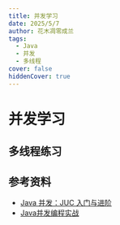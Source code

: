 ```yaml
---
title: 并发学习
date: 2025/5/7
author: 花木凋零成兰
tags: 
  - Java
  - 并发
  - 多线程
cover: false
hiddenCover: true
---
```


# 并发学习

## 多线程练习

## 参考资料

- [Java 并发：JUC 入门与进阶](https://lianglianglee.com/%E4%B8%93%E6%A0%8F/Java%20%E5%B9%B6%E5%8F%91%EF%BC%9AJUC%20%E5%85%A5%E9%97%A8%E4%B8%8E%E8%BF%9B%E9%98%B6)
- [Java并发编程实战](https://lianglianglee.com/%E4%B8%93%E6%A0%8F/Java%E5%B9%B6%E5%8F%91%E7%BC%96%E7%A8%8B%E5%AE%9E%E6%88%98)
